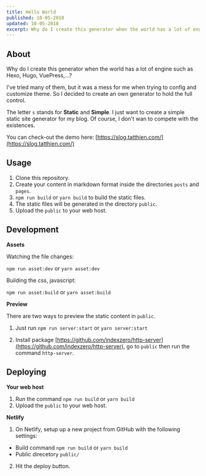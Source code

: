 ```yaml
---
title: Hello World
published: 10-05-2018
updated: 10-05-2018
excerpt: Why do I create this generator when the world has a lot of engine such as Hexo, Hugo, VuePress,...?
---
```

## About

Why do I create this generator when the world has a lot of engine such as Hexo, Hugo, VuePress,...?

I've tried many of them, but it was a mess for me when trying to config and customize theme. So I decided to create an own generator to hold the full control.

The letter `s` stands for **Static** and **Simple**. I just want to create a simple static site generator for my blog. Of course, I don't wan to compete with the existences.

You can check-out the demo here: [https://slog.tatthien.com/](https://slog.tatthien.com/)

## Usage

1. Clone this repository.
2. Create your content in markdown format inside the directories `posts` and `pages`.
3. `npm run build` or `yarn build` to build the static files.
4. The static files will be generated in the directory `public`.
5. Upload the `public` to your web host.

## Development

**Assets**

Watching the file changes:

`npm run asset:dev` or `yarn asset:dev`

Building the css, javascript:

`npm run asset:build` or `yarn asset:build`

**Preview**

There are two ways to preview the static content in `public`.

1. Just run `npm run server:start` or `yarn server:start`

2. Install package [https://github.com/indexzero/http-server](https://github.com/indexzero/http-server), go to `public` then run the command `http-server`.

## Deploying

**Your web host**

1. Run the command `npm run build` or `yarn build`
2. Upload the `public` to your web host.

**Netlify**

1. On Netlify, setup up a new project from GitHub with the following settings:

- Build command `npm run build` or `yarn build`
- Public direcetory `public/`

2. Hit the deploy button.
